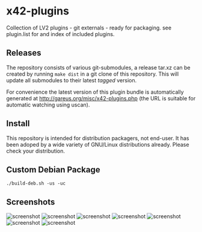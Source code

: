 x42-plugins
===========

Collection of LV2 plugins - git externals - ready for packaging.
see plugin.list for and index of included plugins.

Releases
--------

The repository consists of various git-submodules, a release tar.xz
can be created by running `make dist` in a git clone of this repository.
This will update all submodules to their latest *tagged* version.

For convenience the latest version of this plugin bundle is automatically
generated at http://gareus.org/misc/x42-plugins.php (the URL is suitable
for automatic watching using uscan).

Install
-------

This repository is intended for distribution packagers, not end-user.
It has been adoped by a wide variety of GNU/Linux distributions already.
Please check your distribution.

Custom Debian Package
---------------------

```
./build-deb.sh -us -uc
```

Screenshots
-----------

![screenshot](https://raw.github.com/x42/meters.lv2/master/doc/LV2ebur128.png "EBU R128 Meter GUI")
![screenshot](https://raw.github.com/x42/meters.lv2/master/doc/LV2meters.png "Various Needle Meters in Ardour")
![screenshot](https://raw.github.com/x42/meters.lv2/master/doc/spectr_and_goni.png "Spectum Analyzer and Stereo Phase Scope")
![screenshot](https://raw.github.com/x42/tuna.lv2/master/img/tuna2.png "Tuna with Spectrum display")
![screenshot](https://raw.github.com/x42/sisco.lv2/master/img/sisco4.png "Four Channel Variant")
![screenshot](https://raw.github.com/x42/balance.lv2/master/doc/screenshot_ui.png "Built-in openGL GUI")
![screenshot](https://raw.github.com/x42/xfade.lv2/master/screenshot_ardour.png "Ardour3 and xfade.lv2")
